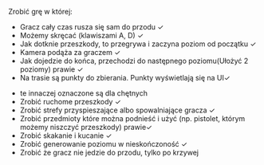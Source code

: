 Zrobić grę w której:
-	Gracz cały czas rusza się sam do przodu ✓
-	Możemy skręcać (klawiszami A, D) ✓
-	Jak dotknie przeszkody, to przegrywa i zaczyna poziom od początku ✓
-	Kamera podąża za graczem ✓
-	Jak dojedzie do końca, przechodzi do następnego  poziomu(Ułożyć 2 poziomy) prawie ✓
-	Na trasie są punkty do zbierania. Punkty wyświetlają się na UI✓
*   te innaczej oznaczone są dla chętnych
*   Zrobić ruchome przeszkody ✓
*	Zrobić strefy przyspieszające albo spowalniające gracza ✓
*   Zrobić przedmioty które można podnieść i użyć (np. pistolet, którym możemy niszczyć przeszkody) prawie✓
*   Zrobić skakanie i kucanie ✓
*	Zrobić generowanie poziomu w nieskończoność ✓
*   Zrobić że gracz nie jedzie do przodu, tylko po krzywej

